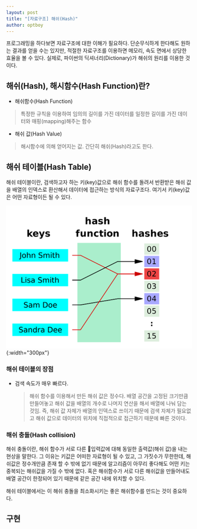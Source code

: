 ```yaml
---
layout: post
title: "[자료구조] 해쉬(Hash)"
author: optboy
---
```


프로그래밍을 하다보면 자료구조에 대한 이해가 필요하다. 단순무식하게 한다해도 원하는 결과를 얻을 수는 있지만, 적절한 자료구조를 이용하면 메모리, 속도 면에서 상당한 효율을 볼 수 있다. 실제로, 파이썬의 딕셔너리(Dictionary)가 해쉬의 원리를 이용한 것이다. 

## 해쉬(Hash), 해시함수(Hash Function)란?

- 해쉬함수(Hash Function)
> 특정한 규칙을 이용하여 임의의 길이를 가진 데이터를 일정한 길이를 가진 데이터와 매핑(mapping)해주는 함수  

- 해쉬 값(Hash Value)
> 해시함수에 의해 얻어지는 값. 간단히 해쉬(Hash)라고도 한다.

## 해쉬 테이블(Hash Table)  
해쉬 테이블이란, 검색하고자 하는 키(key)값으로 해쉬 함수를 돌려서 반환받은 해쉬 값을 배열의 인덱스로 환산해서 데이터에 접근하는 방식의 자료구조다. 여기서 키(key)값은 어떤 자료형이든 될 수 있다. 

![](/assets/img/hash/hash_table_structure.png){:width="300px"}  

### 해쉬 테이블의 장점
- 검색 속도가 매우 빠르다.  
    > 해쉬 함수를 이용해서 만든 해쉬 값은 정수다. 배열 공간을 고정된 크기만큼 만들어놓고 해쉬 값을 배열의 개수로 나머지 연산을 해서 배열에 나눠 담는 것임. 즉, 해쉬 값 자체가 배열의 인덱스로 쓰이기 때문에 검색 자체가 필요없고 해쉬 값으로 데이터의 위치에 직접적으로 접근하기 때문에 빠른 것이다. 

### 해쉬 충돌(Hash collision)
해쉬 충돌이란, 해쉬 함수가 서로 다른 입력값에 대해 동일한 출력값(해쉬 값)을 내는 현상을 말한다. 그 이유는 키값은 어떠한 자료형이 될 수 있고, 그 가짓수가 무한한데, 해쉬값은 정수개만큼 존재 할 수 밖에 없기 때문에 알고리즘이 아무리 좋다해도 어떤 키는 중복되는 해쉬값을 가질 수 밖에 없다. 혹은 해쉬함수가 서로 다른 해쉬값을 만들어내도 배열 공간이 한정되어 있기 때문에 같은 공간 내에 위치할 수 있다.

해쉬 테이블에서는 이 해쉬 충돌을 최소화시키는 좋은 해쉬함수를 만드는 것이 중요하다.

## 구현


